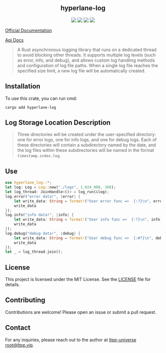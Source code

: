 <center>

## hyperlane-log

[![](https://img.shields.io/crates/v/hyperlane-log.svg)](https://crates.io/crates/hyperlane-log)
[![](https://docs.rs/hyperlane-log/badge.svg)](https://docs.rs/hyperlane-log)
[![](https://github.com/ltpp-universe/hyperlane-log/workflows/Rust/badge.svg)](https://github.com/ltpp-universe/hyperlane-log/actions?query=workflow:Rust)
[![](https://img.shields.io/crates/l/hyperlane-log.svg)](./LICENSE)

</center>

[Official Documentation](https://docs.ltpp.vip/hyperlane-log/)

[Api Docs](https://docs.rs/hyperlane-log/latest/hyperlane_log/)

> A Rust asynchronous logging library that runs on a dedicated thread to avoid blocking other threads. It supports multiple log levels (such as error, info, and debug), and allows custom log handling methods and configuration of log file paths. When a single log file reaches the specified size limit, a new log file will be automatically created.

## Installation

To use this crate, you can run cmd:

```shell
cargo add hyperlane-log
```

## Log Storage Location Description

> Three directories will be created under the user-specified directory: one for error logs, one for info logs, and one for debug logs. Each of these directories will contain a subdirectory named by the date, and the log files within these subdirectories will be named in the format `timestamp.index.log`.

## Use

```rust
use hyperlane_log::*;
let log: Log = Log::new("./logs", 1_024_000, 360);
let log_thread: JoinHandle<()> = log_run(&log);
log.error("error data!", |error| {
    let write_data: String = format!("User error func =>  {:?}\n", error);
    write_data
});
log.info("info data!", |info| {
    let write_data: String = format!("User info func =>  {:?}\n", info);
    write_data
});
log.debug("debug data!", |debug| {
    let write_data: String = format!("User debug func =>  {:#?}\n", debug);
    write_data
});
let _ = log_thread.join();
```

## License

This project is licensed under the MIT License. See the [LICENSE](LICENSE) file for details.

## Contributing

Contributions are welcome! Please open an issue or submit a pull request.

## Contact

For any inquiries, please reach out to the author at [ltpp-universe <root@ltpp.vip>](mailto:root@ltpp.vip).
